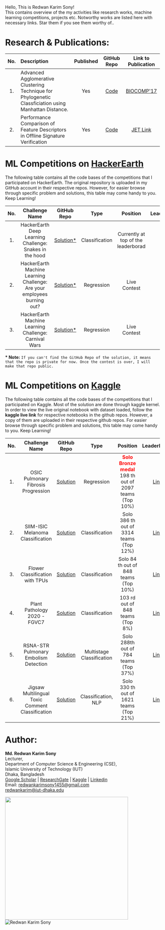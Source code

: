 Hello, This is Redwan Karim Sony! <br/>This contains overview of the my activities like research works, machine learning competitions, projects etc. Notworthy works are listed here with necessary links. Star them if you see them worthy of.. 


	
# Research & Publications:
|No.| Description | Published | GitHub Repo | Link to Publication|
|:---:|:-----------|:-----------:|:-------------:|:--------------------:|
|1. |Advanced Agglomerative Clustering Technique for Phylogenetic Classficiation using Manhattan Distance.| Yes | [Code](https://github.com/redwankarimsony/AACT)|[BIOCOMP'17](https://csce.ucmss.com/cr/books/2017/LFS/CSREA2017/BIC3194.pdf)|
|2. |Performance Comparison of Feature Descriptors in Offline Signature Verification | Yes | [Code](https://github.com/redwankarimsony/Offline-Signature-Verification)|[JET Link](http://jet.iutoic-dhaka.edu/assets/publishedPaper/14_1_1.pdf)|


	
	
# ML Competitions on [HackerEarth](https://www.hackerearth.com/challenges/)

The following table contains all the code bases of the competitions that I participated on HackerEarth. The original repository is uploaded in my GitHub account in their respective repos. However, for easier browse through specific problem and solutions, this table may come handy to you. Keep Learning!

| No. |                                  Challenge Name                                  |                                                                                           GitHub Repo                                                                                            |      Type      |                       Position                        | LeaderBoard |
| :-: | :------------------------------------------------------------------------------: | :-----------------------------------------------------------------------------------------------------------------------------------------------------------------------------------------: | :------------: | :---------------------------------------------------: | :---------: |
|  1.  |           HackerEarth Deep Learning Challenge: Snakes in the hood         |         [Solution*](https://github.com/redwankarimsony/hackerearth-snake-in-the-hood)         | Classification |       Currently at top of the leaderborad       | [Link](https://www.hackerearth.com/challenges/competitive/hackerearth-deep-learning-challenge-snake-breed-detection/leaderboard/identify-the-snake-breed-5-66d9a9f5/) |
|  2. |           HackerEarth Machine Learning Challenge: Are your employees burning out?        |         [Solution*](https://github.com/redwankarimsony/hackerearth_employee_burnout)         | Regression |       Live Contest      | [Link](https://www.hackerearth.com/challenges/competitive/hackerearth-machine-learning-challenge-predict-burnout-rate/leaderboard/predict-the-employee-burn-out-rate-7-6340b4e3/) |
|  3. |           HackerEarth Machine Learning Challenge: Carnival Wars       |         [Solution*](https://github.com/redwankarimsony/HackerEarth-Carnival-Wars)         | Regression |       Live Contest      | [Link](https://www.hackerearth.com/challenges/competitive/hackerearth-machine-learning-challenge-predict-selling-price/leaderboard/predict-the-price-5-fe7f8735/) |

**\* Note:**  `If you can't find the GitHub Repo of the solution, it means that the repo is private for now. Once the contest is over, I will make that repo public.` 



# ML Competitions on [Kaggle](https://www.kaggle.com/)

The following table contains all the code bases of the competitions that I participated on Kaggle. Most of the solution are done through kaggle kernel. In order to view the live original notebook with dataset loaded, follow the **kaggle live link** for respective notebooks in the github repos.  However, a copy of them are uploaded in their respective github repos. For easier browse through specific problem and solutions, this table may come handy to you. Keep Learning!

| No. |                                  Challenge Name                                  |                                                                                         GitHub Repo                                                                                            |      Type      |                       Position                        | LeaderBoard |
| :-: | :------------------------------------------------------------------------------: | :-----------------------------------------------------------------------------------------------------------------------------------------------------------------------------------------: | :------------: | :---------------------------------------------------: | :---------: |
|  1.  |           OSIC Pulmonary Fibrosis Progression        |         [Solution](https://github.com/redwankarimsony/OSIC-Pulmonary-Fibrosis-Progression)         |  Regression |       <font color = 'red'> **Solo Bronze medal** </font> </br> 198 th out of 2097 teams (Top 10%)        | [Link](https://www.kaggle.com/c/osic-pulmonary-fibrosis-progression/leaderboard) |
|  2.  |           SIIM-ISIC Melanoma Classification         |         [Solution](https://github.com/redwankarimsony/SIIM-ISIC-Melanoma-Classification)         | Classification |       Solo 386 th out of 3314 teams (Top 12%)       | [Link](https://www.kaggle.com/c/siim-isic-melanoma-classification/leaderboard) |
|  3.  |           Flower Classification with TPUs        |         [Solution](https://github.com/redwankarimsony/Flower-Classification-with-TPUs)         | Classification |       Solo 84 th out of 848 teams (Top 10%)       | [Link](https://www.kaggle.com/c/flower-classification-with-tpus/leaderboard) |
|  4.  |           Plant Pathology 2020 - FGVC7      |         [Solution](https://github.com/redwankarimsony/Plant-Pathology-2020---FGVC7)         | Classification |       103 rd out of 848 teams (Top 8%)       | [Link](https://www.kaggle.com/c/plant-pathology-2020-fgvc7/leaderboard) |
| 5.   |RSNA-STR Pulmonary Embolism Detection |       [Solution](https://github.com/redwankarimsony/RSNA-STR-Pulmonary-Embolism-Detection/)         | Multistage Classification | Solo 288th out of 784 teams (Top 37%)       | [Link](https://www.kaggle.com/c/rsna-str-pulmonary-embolism-detection/leaderboard) |
| 6.   |Jigsaw Multilingual Toxic Comment Classification |       [Solution](https://github.com/redwankarimsony/Jigsaw-Multilingual-Toxic-Comment-Classification/)         | Classification, NLP | Solo 330 th out of 1621 teams (Top 21%)       | [Link](https://www.kaggle.com/c/jigsaw-multilingual-toxic-comment-classification/leaderboard) |





# Author: 
**Md. Redwan Karim Sony** <br/>
Lecturer, <br/>
Department of Computer Science & Engineering (CSE), <br/>
Islamic University of Technology (IUT) <br/>
Dhaka, Bangladesh <br/>
[Google Scholar](https://scholar.google.com/citations?user=bQeQW8AAAAAJ&hl=en) | [ResearchGate](https://www.researchgate.net/profile/Redwan_Sony)  | [Kaggle](https://www.kaggle.com/redwankarimsony) | [Linkedin](https://bd.linkedin.com/in/redwankarimsony/) </br>
Email: redwankarimsony1455@gmail.com<br>
	redwankarim@iut-dhaka.edu
	

[<img align="left" width="400" src="https://github-readme-stats.vercel.app/api?username=redwankarimsony&show_icons=true"/>](https://github.com/redwankarimsony/)
<p><img align='left' src="https://komarev.com/ghpvc/?username=redwankarimsony" alt="Redwan Karim Sony" /> </p>




